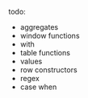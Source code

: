 todo:

- aggregates
- window functions
- with
- table functions
- values
- row constructors
- regex
- case when
